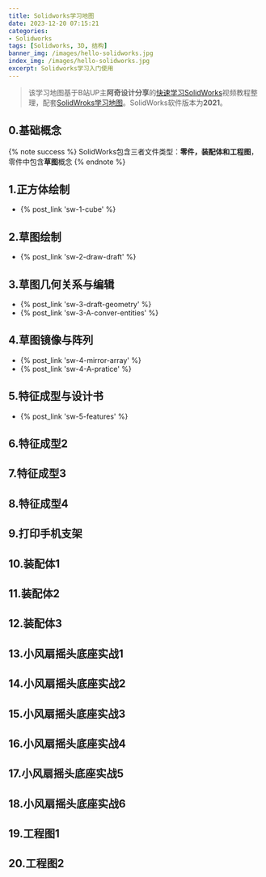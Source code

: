 ```yaml
---
title: Solidworks学习地图
date: 2023-12-20 07:15:21
categories:
- Solidworks
tags: [Solidworks, 3D, 结构]
banner_img: /images/hello-solidworks.jpg
index_img: /images/hello-solidworks.jpg
excerpt: Solidworks学习入门使用
---
```


> 该学习地图基于B站UP主**阿奇设计分享**的[快速学习SolidWorks](https://www.bilibili.com/video/BV1iw411Z7HZ/)视频教程整理，配套[SolidWroks学习地图](https://ifcski218x.feishu.cn/docx/WbhBdLwxYo06CUx4kCxcFTWbnyb)。SolidWorks软件版本为**2021**。

## 0.基础概念
{% note success %}
SolidWorks包含三者文件类型：**零件，装配体和工程图**，零件中包含**草图**概念
{% endnote %}
## 1.正方体绘制
- {% post_link 'sw-1-cube' %}
## 2.草图绘制
- {% post_link 'sw-2-draw-draft' %}
## 3.草图几何关系与编辑
- {% post_link 'sw-3-draft-geometry' %}
- {% post_link 'sw-3-A-conver-entities' %}
## 4.草图镜像与阵列
- {% post_link 'sw-4-mirror-array' %}
- {% post_link 'sw-4-A-pratice' %}
## 5.特征成型与设计书
- {% post_link 'sw-5-features' %}
## 6.特征成型2
## 7.特征成型3
## 8.特征成型4
## 9.打印手机支架
## 10.装配体1
## 11.装配体2
## 12.装配体3
## 13.小风扇摇头底座实战1
## 14.小风扇摇头底座实战2
## 15.小风扇摇头底座实战3
## 16.小风扇摇头底座实战4
## 17.小风扇摇头底座实战5
## 18.小风扇摇头底座实战6
## 19.工程图1
## 20.工程图2
